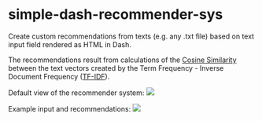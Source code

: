 # simple-dash-recommender-sys

Create custom recommendations from texts (e.g. any .txt file) based on text input field rendered as HTML in Dash. 

The recommendations result from calculations of the [Cosine Similarity](https://en.wikipedia.org/wiki/Cosine_similarity) between the text vectors created by the Term Frequency - Inverse Document Frequency ([TF-IDF](https://en.wikipedia.org/wiki/Tf–idf)).

Default view of the recommender system:
![](https://github.com/DanishDahaka/project_task_analysis/blob/master/images/recommender_sys_dash_default.png)

Example input and recommendations:
![](https://github.com/DanishDahaka/project_task_analysis/blob/master/images/recommender_sys_dash_example.png)
